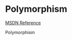 # Polymorphism

[MSDN Reference](https://msdn.microsoft.com/en-us/library/ms173152.aspx)

Polymorphism 